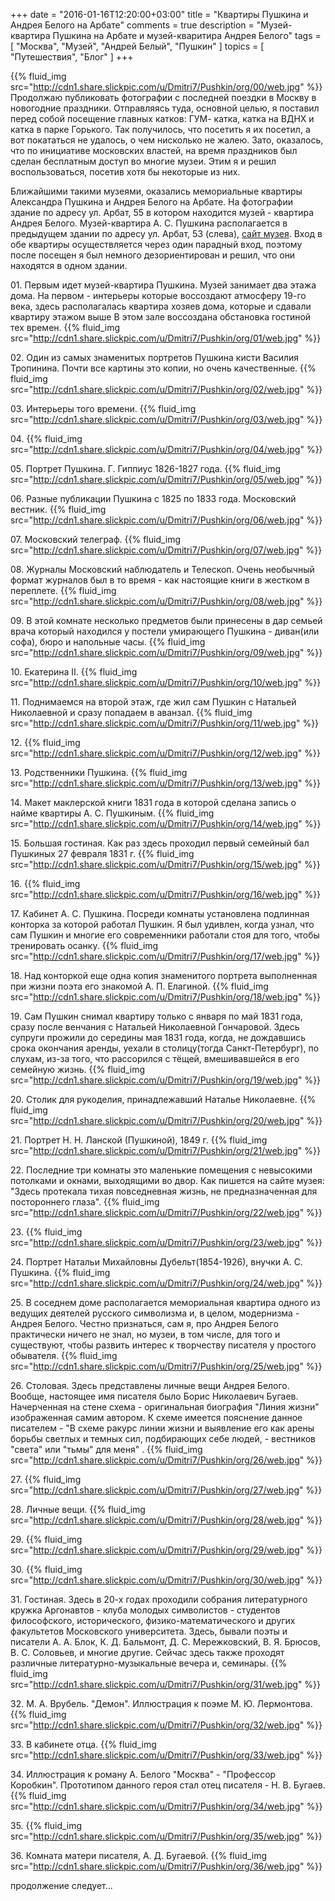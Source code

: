 +++
date = "2016-01-16T12:20:00+03:00"
title = "Квартиры Пушкина и Андрея Белого на Арбате"
comments = true
description = "Музей-квартира Пушкина на Арбате и музей-кваритира Андрея Белого"
tags = [ "Москва", "Музей", "Андрей Белый", "Пушкин" ]
topics = [ "Путешествия", "Блог" ]
+++

{{% fluid_img src="http://cdn1.share.slickpic.com/u/Dmitri7/Pushkin/org/00/web.jpg" %}}
Продолжаю публиковать фотографии с последней поездки в Москву в новогодние праздники. Отправляясь туда, основной целью, я поставил перед собой посещение главных катков: ГУМ- катка, катка на ВДНХ и катка в парке Горького. Так получилось, что посетить я их посетил, а вот покататься не удалось, о чем нисколько не жалею. Зато, оказалось, что по инициативе московских властей, на время праздников был сделан бесплатным доступ во многие музеи. Этим я и решил воспользоваться, посетив хотя бы некоторые из них.

Ближайшими такими музеями, оказались мемориальные квартиры Александра Пушкина и Андрея Белого на Арбате. На фотографии здание по адресу ул. Арбат, 55 в котором находится музей - квартира Андрея Белого. Музей-квартира А. С. Пушкина располагается в предыдущем здании по адресу ул. Арбат, 53 (слева), [сайт музея](http://www.pushkinmuseum.ru/?q=content/ekspoziciya-memorialnoy-kvartiry-pushkina-na-arbate). Вход в обе квартиры осуществляется через один парадный вход, поэтому после посещен я был немного дезориентирован и решил, что они находятся в одном здании.
<!--more-->

01\. Первым идет музей-квартира Пушкина. Музей занимает два этажа дома. На первом - интерьеры которые воссоздают атмосферу 19-го века, здесь располагалась квартира хозяев дома, которые и сдавали квартиру этажом выше В этом зале воссоздана обстановка гостиной тех времен.
{{% fluid_img src="http://cdn1.share.slickpic.com/u/Dmitri7/Pushkin/org/01/web.jpg" %}}

02\. Один из самых знаменитых портретов Пушкина кисти Василия Тропинина. Почти все картины это копии, но очень качественные.
{{% fluid_img src="http://cdn1.share.slickpic.com/u/Dmitri7/Pushkin/org/02/web.jpg" %}}

03\. Интерьеры того времени.
{{% fluid_img src="http://cdn1.share.slickpic.com/u/Dmitri7/Pushkin/org/03/web.jpg" %}}

04\.
{{% fluid_img src="http://cdn1.share.slickpic.com/u/Dmitri7/Pushkin/org/04/web.jpg" %}}

05\. Портрет Пушкина. Г. Гиппиус 1826-1827 года.
{{% fluid_img src="http://cdn1.share.slickpic.com/u/Dmitri7/Pushkin/org/05/web.jpg" %}}

06\. Разные публикации Пушкина с 1825 по 1833 года. Московский вестник.
{{% fluid_img src="http://cdn1.share.slickpic.com/u/Dmitri7/Pushkin/org/06/web.jpg" %}}

07\. Московский телеграф.
{{% fluid_img src="http://cdn1.share.slickpic.com/u/Dmitri7/Pushkin/org/07/web.jpg" %}}

08\. Журналы Московский наблюдатель и Телескоп. Очень необычный формат журналов был в то время - как настоящие книги в жестком в переплете.
{{% fluid_img src="http://cdn1.share.slickpic.com/u/Dmitri7/Pushkin/org/08/web.jpg" %}}

09\. В этой комнате несколько предметов были принесены в дар семьей врача который находился у постели умирающего Пушкина - диван(или софа), бюро и напольные часы.
{{% fluid_img src="http://cdn1.share.slickpic.com/u/Dmitri7/Pushkin/org/09/web.jpg" %}}

10\. Екатерина II.
{{% fluid_img src="http://cdn1.share.slickpic.com/u/Dmitri7/Pushkin/org/10/web.jpg" %}}

11\. Поднимаемся на второй этаж, где жил сам Пушкин с Натальей Николаевной и сразу попадаем в аванзал.
{{% fluid_img src="http://cdn1.share.slickpic.com/u/Dmitri7/Pushkin/org/11/web.jpg" %}}

12\.
{{% fluid_img src="http://cdn1.share.slickpic.com/u/Dmitri7/Pushkin/org/12/web.jpg" %}}

13\. Родственники Пушкина.
{{% fluid_img src="http://cdn1.share.slickpic.com/u/Dmitri7/Pushkin/org/13/web.jpg" %}}

14\. Макет маклерской книги 1831 года в которой сделана запись о найме квартиры А. С. Пушкиным.
{{% fluid_img src="http://cdn1.share.slickpic.com/u/Dmitri7/Pushkin/org/14/web.jpg" %}}

15\. Большая гостиная. Как раз здесь проходил первый семейный бал Пушкиных 27 февраля 1831 г.
{{% fluid_img src="http://cdn1.share.slickpic.com/u/Dmitri7/Pushkin/org/15/web.jpg" %}}

16\.
{{% fluid_img src="http://cdn1.share.slickpic.com/u/Dmitri7/Pushkin/org/16/web.jpg" %}}

17\. Кабинет А. С. Пушкина. Посреди комнаты установлена подлинная конторка за которой работал Пушкин. Я был удивлен, когда узнал, что сам Пушкин и многие его современники работали стоя для того, чтобы тренировать осанку.
{{% fluid_img src="http://cdn1.share.slickpic.com/u/Dmitri7/Pushkin/org/17/web.jpg" %}}

18\. Над конторкой еще одна копия знаменитого портрета выполненная при жизни поэта его знакомой А. П. Елагиной.
{{% fluid_img src="http://cdn1.share.slickpic.com/u/Dmitri7/Pushkin/org/18/web.jpg"  %}}

19\. Сам Пушкин снимал квартиру только с января по май 1831 года, сразу после венчания с Натальей Николаевной Гончаровой. Здесь супруги прожили до середины мая 1831 года, когда, не дождавшись срока окончания аренды, уехали в столицу(тогда Санкт-Петербург), по слухам, из-за того, что рассорился с тёщей, вмешивавшейся в его семейную жизнь.
{{% fluid_img src="http://cdn1.share.slickpic.com/u/Dmitri7/Pushkin/org/19/web.jpg" %}}

20\. Столик для рукоделия, принадлежавший Наталье Николаевне.
{{% fluid_img src="http://cdn1.share.slickpic.com/u/Dmitri7/Pushkin/org/20/web.jpg" %}}

21\. Портрет Н. Н. Ланской (Пушкиной), 1849 г.
{{% fluid_img src="http://cdn1.share.slickpic.com/u/Dmitri7/Pushkin/org/21/web.jpg" %}}

22\. Последние три комнаты это маленькие помещения с невысокими потолками и окнами, выходящими во двор. Как пишется на сайте музея: "Здесь протекала тихая повседневная жизнь, не предназначенная для постороннего глаза".
{{% fluid_img src="http://cdn1.share.slickpic.com/u/Dmitri7/Pushkin/org/22/web.jpg" %}}

23\.
{{% fluid_img src="http://cdn1.share.slickpic.com/u/Dmitri7/Pushkin/org/23/web.jpg" %}}

24\. Портрет Натальи Михайловны Дубельт(1854-1926), внучки А. С. Пушкина.
{{% fluid_img src="http://cdn1.share.slickpic.com/u/Dmitri7/Pushkin/org/24/web.jpg" %}}

25\. В соседнем доме располагается мемориальная квартира одного из ведущих деятелей русского символизма и, в целом, модернизма - Андрея Белого. Честно признаться, сам я, про Андрея Белого практически ничего не знал, но музеи, в том числе, для того и существуют, чтобы развить интерес к творчеству писателя у простого обывателя.
{{% fluid_img src="http://cdn1.share.slickpic.com/u/Dmitri7/Pushkin/org/25/web.jpg" %}}

26\. Столовая. Здесь представлены личные вещи Андрея Белого. Вообще, настоящее имя писателя было Борис Николаевич Бугаев. Начерченная на стене схема - оригинальная биография "Линия жизни" изображенная самим автором. К схеме имеется пояснение данное писателем - "В схеме ракурс линии жизни и выявление его как арены борьбы светлых и темных сил, подбирающих себе людей, - вестников "света" или "тьмы" для меня" .
{{% fluid_img src="http://cdn1.share.slickpic.com/u/Dmitri7/Pushkin/org/26/web.jpg" %}}

27\.
{{% fluid_img src="http://cdn1.share.slickpic.com/u/Dmitri7/Pushkin/org/27/web.jpg" %}}

28\. Личные вещи.
{{% fluid_img src="http://cdn1.share.slickpic.com/u/Dmitri7/Pushkin/org/28/web.jpg" %}}

29\.
{{% fluid_img src="http://cdn1.share.slickpic.com/u/Dmitri7/Pushkin/org/29/web.jpg" %}}

30\.
{{% fluid_img src="http://cdn1.share.slickpic.com/u/Dmitri7/Pushkin/org/30/web.jpg" %}}

31\. Гостиная. Здесь в 20-х годах проходили собрания литературного кружка Аргонавтов - клуба молодых символистов - студентов философского, исторического, физико-математического и других факультетов Московского университета. Здесь, бывали поэты и писатели А. А. Блок, К. Д. Бальмонт, Д. С. Мережковский, В. Я. Брюсов, В. С. Соловьев, и многие другие. Сейчас здесь также проходят различные литературно-музыкальные вечера и, семинары.
{{% fluid_img src="http://cdn1.share.slickpic.com/u/Dmitri7/Pushkin/org/31/web.jpg" %}}

32\. М. А. Врубель. "Демон". Иллюстрация к поэме М. Ю. Лермонтова.
{{% fluid_img src="http://cdn1.share.slickpic.com/u/Dmitri7/Pushkin/org/32/web.jpg" %}}

33\. В кабинете отца.
{{% fluid_img src="http://cdn1.share.slickpic.com/u/Dmitri7/Pushkin/org/33/web.jpg" %}}

34\. Иллюстрация к роману А. Белого "Москва" - "Профессор Коробкин". Прототипом данного героя стал отец писателя - Н. В. Бугаев.
{{% fluid_img src="http://cdn1.share.slickpic.com/u/Dmitri7/Pushkin/org/34/web.jpg" %}}

35\.
{{% fluid_img src="http://cdn1.share.slickpic.com/u/Dmitri7/Pushkin/org/35/web.jpg" %}}

36\. Комната матери писателя, А. Д. Бугаевой.
{{% fluid_img src="http://cdn1.share.slickpic.com/u/Dmitri7/Pushkin/org/36/web.jpg" %}}


продолжение следует...